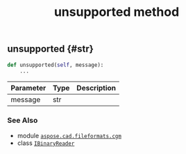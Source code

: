 ﻿---
title: unsupported method
second_title: Aspose.CAD for Python via .NET API References
description: 
type: docs
weight: 300
url: /python-net/aspose.cad.fileformats.cgm/ibinaryreader/unsupported/
is_root: false
---

## unsupported {#str}





```python
def unsupported(self, message):
    ...
```


| Parameter | Type | Description |
| :- | :- | :- |
| message | str |  |



### See Also
* module [`aspose.cad.fileformats.cgm`](../../)
* class [`IBinaryReader`](/cad/python-net/aspose.cad.fileformats.cgm/ibinaryreader)
